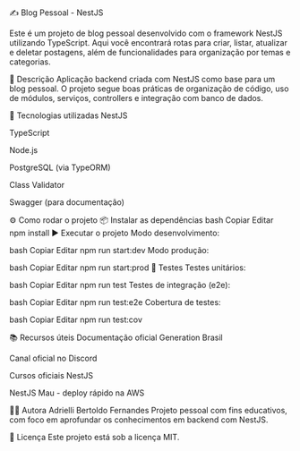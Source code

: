 ✍️ Blog Pessoal - NestJS

Este é um projeto de blog pessoal desenvolvido com o framework NestJS utilizando TypeScript. Aqui você encontrará rotas para criar, listar, atualizar e deletar postagens, além de funcionalidades para organização por temas e categorias.

📌 Descrição
Aplicação backend criada com NestJS como base para um blog pessoal. O projeto segue boas práticas de organização de código, uso de módulos, serviços, controllers e integração com banco de dados.

🚀 Tecnologias utilizadas
NestJS

TypeScript

Node.js

PostgreSQL (via TypeORM)

Class Validator

Swagger (para documentação)

⚙️ Como rodar o projeto
📦 Instalar as dependências
bash
Copiar
Editar
npm install
▶️ Executar o projeto
Modo desenvolvimento:

bash
Copiar
Editar
npm run start:dev
Modo produção:

bash
Copiar
Editar
npm run start:prod
🧪 Testes
Testes unitários:

bash
Copiar
Editar
npm run test
Testes de integração (e2e):

bash
Copiar
Editar
npm run test:e2e
Cobertura de testes:

bash
Copiar
Editar
npm run test:cov

📚 Recursos úteis
Documentação oficial Generation Brasil

Canal oficial no Discord

Cursos oficiais NestJS

NestJS Mau - deploy rápido na AWS

👩‍💻 Autora
Adrielli Bertoldo Fernandes
Projeto pessoal com fins educativos, com foco em aprofundar os conhecimentos em backend com NestJS.

📝 Licença
Este projeto está sob a licença MIT.

